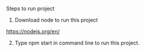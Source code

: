 Steps to run project

1. Download node to run this project

https://nodejs.org/en/

2. Type npm start in command line to run this project.
